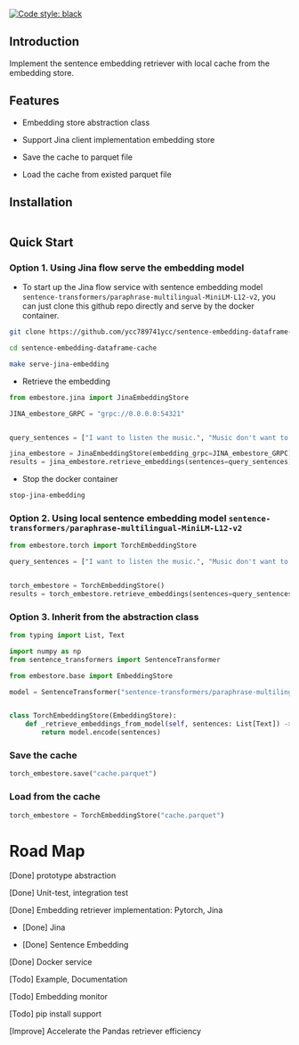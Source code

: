 [![Code style: black](https://img.shields.io/badge/code%20style-black-000000.svg)](https://github.com/psf/black)

## Introduction

Implement the sentence embedding retriever with local cache from the embedding store.

## Features

* Embedding store abstraction class

* Support Jina client implementation embedding store

* Save the cache to parquet file

* Load the cache from existed parquet file

## Installation

```bash
```

## Quick Start

### **Option 1.** Using Jina flow serve the embedding model

* To start up the Jina flow service with sentence embedding model
`sentence-transformers/paraphrase-multilingual-MiniLM-L12-v2`, you can just clone
this github repo directly and serve by the docker container.

```bash
git clone https://github.com/ycc789741ycc/sentence-embedding-dataframe-cache.git

cd sentence-embedding-dataframe-cache

make serve-jina-embedding
```

* Retrieve the embedding

```python
from embestore.jina import JinaEmbeddingStore

JINA_embestore_GRPC = "grpc://0.0.0.0:54321"


query_sentences = ["I want to listen the music.", "Music don't want to listen me."]

jina_embestore = JinaEmbeddingStore(embedding_grpc=JINA_embestore_GRPC)
results = jina_embestore.retrieve_embeddings(sentences=query_sentences)
```

* Stop the docker container

```bash
stop-jina-embedding
```

### **Option 2.** Using local sentence embedding model `sentence-transformers/paraphrase-multilingual-MiniLM-L12-v2`

```python
from embestore.torch import TorchEmbeddingStore

query_sentences = ["I want to listen the music.", "Music don't want to listen me."]


torch_embestore = TorchEmbeddingStore()
results = torch_embestore.retrieve_embeddings(sentences=query_sentences)
```

### **Option 3.** Inherit from the abstraction class

```python
from typing import List, Text

import numpy as np
from sentence_transformers import SentenceTransformer

from embestore.base import EmbeddingStore

model = SentenceTransformer("sentence-transformers/paraphrase-multilingual-MiniLM-L12-v2").eval()


class TorchEmbeddingStore(EmbeddingStore):
    def _retrieve_embeddings_from_model(self, sentences: List[Text]) -> np.ndarray:
        return model.encode(sentences)
```

### Save the cache

```python
torch_embestore.save("cache.parquet")
```

### Load from the cache

```python
torch_embestore = TorchEmbeddingStore("cache.parquet")
```

# Road Map

[Done] prototype abstraction

[Done] Unit-test, integration test

[Done] Embedding retriever implementation: Pytorch, Jina

* [Done] Jina

* [Done] Sentence Embedding

[Done] Docker service

[Todo] Example, Documentation

[Todo] Embedding monitor

[Todo] pip install support

[Improve] Accelerate the Pandas retriever efficiency
